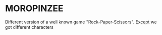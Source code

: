 # MOROPINZEE
Different version of a well known game "Rock-Paper-Scissors".
Except we got different characters
